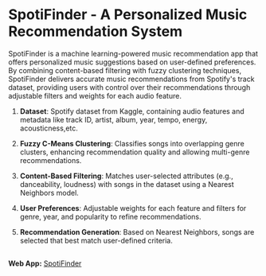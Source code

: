 # SpotiFinder - A Personalized Music Recommendation System 

SpotiFinder is a machine learning-powered music recommendation app that offers personalized music suggestions based on user-defined preferences. By combining content-based filtering with fuzzy clustering techniques, SpotiFinder delivers accurate music recommendations from Spotify's track dataset, providing users with control over their recommendations through adjustable filters and weights for each audio feature.

1. **Dataset**: Spotify dataset from Kaggle, containing audio features and metadata like track ID, artist, album, year, tempo, energy, acousticness,etc.

2. **Fuzzy C-Means Clustering**: Classifies songs into overlapping genre clusters, enhancing recommendation quality and allowing multi-genre recommendations.

3. **Content-Based Filtering**: Matches user-selected attributes (e.g., danceability, loudness) with songs in the dataset using a Nearest Neighbors model.

4. **User Preferences**: Adjustable weights for each feature and filters for genre, year, and popularity to refine recommendations.

5. **Recommendation Generation**: Based on Nearest Neighbors, songs are selected that best match user-defined criteria.

##
**Web App:** [SpotiFinder](https://spotifinder.streamlit.app/) 
